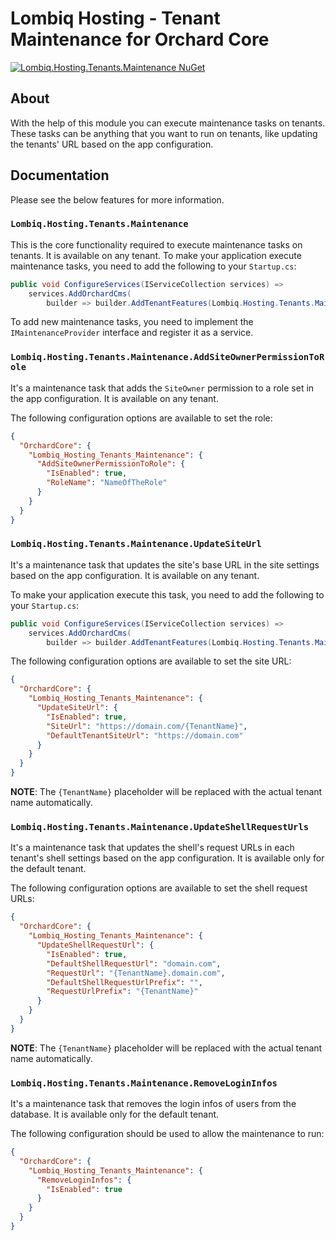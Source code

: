 # Lombiq Hosting - Tenant Maintenance for Orchard Core

[![Lombiq.Hosting.Tenants.Maintenance NuGet](https://img.shields.io/nuget/v/Lombiq.Hosting.Tenants.Maintenance?label=Lombiq.Hosting.Tenants.Maintenance)](https://www.nuget.org/packages/Lombiq.Hosting.Tenants.Maintenance/)

## About

With the help of this module you can execute maintenance tasks on tenants. These tasks can be anything that you want to run on tenants, like updating the tenants' URL based on the app configuration.

## Documentation

Please see the below features for more information.

### `Lombiq.Hosting.Tenants.Maintenance`

This is the core functionality required to execute maintenance tasks on tenants. It is available on any tenant. To make your application execute maintenance tasks, you need to add the following to your `Startup.cs`:

```csharp
public void ConfigureServices(IServiceCollection services) =>
    services.AddOrchardCms(
        builder => builder.AddTenantFeatures(Lombiq.Hosting.Tenants.Maintenance.Constants.FeatureNames.Maintenance));
```

To add new maintenance tasks, you need to implement the `IMaintenanceProvider` interface and register it as a service.

### `Lombiq.Hosting.Tenants.Maintenance.AddSiteOwnerPermissionToRole`

It's a maintenance task that adds the `SiteOwner` permission to a role set in the app configuration. It is available on any tenant.

The following configuration options are available to set the role:

```json
{
  "OrchardCore": {
    "Lombiq_Hosting_Tenants_Maintenance": {
      "AddSiteOwnerPermissionToRole": {
        "IsEnabled": true,
        "RoleName": "NameOfTheRole"
      }
    }
  }
}
```

### `Lombiq.Hosting.Tenants.Maintenance.UpdateSiteUrl`

It's a maintenance task that updates the site's base URL in the site settings based on the app configuration. It is available on any tenant.

To make your application execute this task, you need to add the following to your `Startup.cs`:

```csharp
public void ConfigureServices(IServiceCollection services) =>
    services.AddOrchardCms(
        builder => builder.AddTenantFeatures(Lombiq.Hosting.Tenants.Maintenance.Constants.FeatureNames.UpdateTenantUrl));
```

The following configuration options are available to set the site URL:

```json
{
  "OrchardCore": {
    "Lombiq_Hosting_Tenants_Maintenance": {
      "UpdateSiteUrl": {
        "IsEnabled": true,
        "SiteUrl": "https://domain.com/{TenantName}",
        "DefaultTenantSiteUrl": "https://domain.com"
      }
    }
  }
}
```

**NOTE**: The `{TenantName}` placeholder will be replaced with the actual tenant name automatically.

### `Lombiq.Hosting.Tenants.Maintenance.UpdateShellRequestUrls`

It's a maintenance task that updates the shell's request URLs in each tenant's shell settings based on the app configuration. It is available only for the default tenant.

The following configuration options are available to set the shell request URLs:

```json
{
  "OrchardCore": {
    "Lombiq_Hosting_Tenants_Maintenance": {
      "UpdateShellRequestUrl": {
        "IsEnabled": true,
        "DefaultShellRequestUrl": "domain.com",
        "RequestUrl": "{TenantName}.domain.com",
        "DefaultShellRequestUrlPrefix": "",
        "RequestUrlPrefix": "{TenantName}"
      }
    }
  }
}
```

**NOTE**: The `{TenantName}` placeholder will be replaced with the actual tenant name automatically.

### `Lombiq.Hosting.Tenants.Maintenance.RemoveLoginInfos`

It's a maintenance task that removes the login infos of users from the database. It is available only for the default tenant.

The following configuration should be used to allow the maintenance to run:

```json
{
  "OrchardCore": {
    "Lombiq_Hosting_Tenants_Maintenance": {
      "RemoveLoginInfos": {
        "IsEnabled": true
      }
    }
  }
}
```
